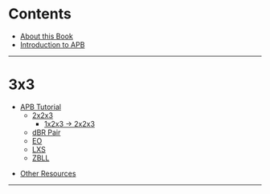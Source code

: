 # Contents
- [About this Book](about.md)
- [Introduction to APB](introduction.md)
---
# 3x3
- [APB Tutorial](tutorial.md)
    - [2x2x3](tutorial/223.md)
        - [1x2x3 → 2x2x3](tutorial/223/123-223.md)
    - [dBR Pair](tutorial/pair.md)
    - [EO](tutorial/eo.md)
    - [LXS](tutorial/lxs.md)
    - [ZBLL](tutorial/zbll.md)
<!---
- [Improving at APB](improving.md)
    - [2x2x3 Efficiency](improving/223.md)
    - [EO & LXS Recognition](improving/recognition.md)
    - [ZBLL tips](improving/zbll.md)
    - [Ideal Splits](improving/splits.md)-->
- [Other Resources](resources.md)
<!---
- [Variations](variations.md)
    - [EOPair](variations/eopair.md)
    - [Pair in dFB instead of dBR](variations/dfb.md)
    - [APB-CDRLL](variations/cdrll.md)
---
# 4x4+
- [Yau Derivatives](yau.md)
    - [NPB / APBig](yau/npb.md)
    - [Meyer](yau/meyer.md)
- [Reduction](reduction.md)
-->
---